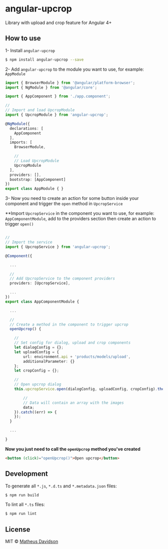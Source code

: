 # angular-upcrop

Library with upload and crop feature for Angular 4+

## How to use

1- Install `angular-upcrop`

```bash
$ npm install angular-upcrop --save
```

2- Add `angular-upcrop` to the module you want to use, for example: `AppModule`

```typescript
import { BrowserModule } from '@angular/platform-browser';
import { NgModule } from '@angular/core';

import { AppComponent } from './app.component';

//
// Import and load UpcropModule
import { UpcropModule } from 'angular-upcrop';

@NgModule({
  declarations: [
    AppComponent
  ],
  imports: [
    BrowserModule,

    //
    // Load UpcropModule
    UpcropModule
  ],
  providers: [],
  bootstrap: [AppComponent]
})
export class AppModule { }
```

3- Now you need to create an action for some button inside your component and trigger the `open` method in `UpcropService`

**Import `UpcropService` in the component you want to use, for example: `AppComponentModule`, add to the providers section then create an action to trigger `open()`

```typescript

//
// Import the service
import { UpcropService } from 'angular-upcrop';

@Component({

  ...

  //
  // Add UpcropService to the component providers
  providers: [UpcropService],

  ...
})
export class AppComponentModule { 

  ...

  //
  // Create a method in the component to trigger upcrop
  openUpcrop() {

    // 
    // Set config for dialog, upload and crop components
    let dialogConfig = {};
    let uploadConfig = {
        url: environment.api + 'products/models/upload',
        additionalParameter: {}
    };
    let cropConfig = {};

    // 
    // Open upcrop dialog
    this.upcropService.open(dialogConfig, uploadConfig, cropConfig).then((data) => {

        // 
        // Data will contain an array with the images
        data;
    }).catch((err) => {
    });
  }

  ...

}
```

**Now you just need to call the `openUpcrop` method you've created**
```html
<button (click)="openUpcrop()">Open upcrop</button>
```

## Development

To generate all `*.js`, `*.d.ts` and `*.metadata.json` files:

```bash
$ npm run build
```

To lint all `*.ts` files:

```bash
$ npm run lint
```

## License

MIT © [Matheus Davidson](mailto:matheusdavidson@gmail.com)
